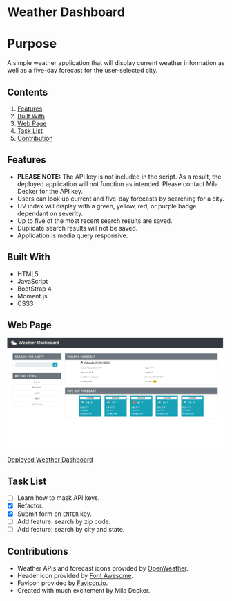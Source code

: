 # Weather Dashboard
# Purpose 
A simple weather application that will display current weather information as well as a five-day forecast for the user-selected city.

## Contents
1. [Features](#features)
2. [Built With](#built-with)
3. [Web Page](#web-page)
4. [Task List](#task-list)
5. [Contribution](#contributions)

## Features
* **PLEASE NOTE:** The API key is not included in the script.  As a result, the deployed application will not function as intended.  Please contact Mila Decker for the API key.
* Users can look up current and five-day forecasts by searching for a city.
* UV index will display with a green, yellow, red, or purple badge dependant on severity.
* Up to five of the most recent search results are saved.
* Duplicate search results will not be saved.
* Application is media query responsive.

## Built With
* HTML5
* JavaScript
* BootStrap 4
* Moment.js
* CSS3

## Web Page
![Weather Dashboard](./assets/images/screenshot.png)

[Deployed Weather Dashboard](https://deckiedevs.github.io/weather-dashboard)

## Task List
- [ ] Learn how to mask API keys.
- [x] Refactor.
- [x] Submit form on `ENTER` key.
- [ ] Add feature: search by zip code.
- [ ] Add feature: search by city and state. 

## Contributions
* Weather APIs and forecast icons provided by [OpenWeather](https://openweathermap.org/).
* Header icon provided by [Font Awesome](https://fontawesome.com/).
* Favicon provided by [Favicon.io](https://favicon.io/).
* Created with much excitement by Mila Decker.